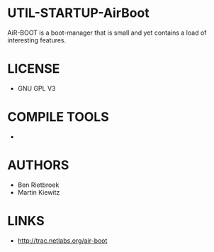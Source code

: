 # UTIL-STARTUP-AirBoot
AiR-BOOT is a boot-manager that is small and yet contains a load of interesting features.

LICENSE
===============
* GNU GPL V3

COMPILE TOOLS
===============
* 
 
AUTHORS
===============
* Ben Rietbroek
* Martin Kiewitz

LINKS
===============
* http://trac.netlabs.org/air-boot
